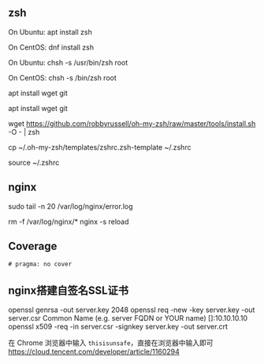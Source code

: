 ## zsh

On Ubuntu:
apt install zsh

On CentOS:
dnf install zsh

On Ubuntu:
chsh -s /usr/bin/zsh root

On CentOS:
chsh -s /bin/zsh root

apt install wget git

apt install wget git

wget https://github.com/robbyrussell/oh-my-zsh/raw/master/tools/install.sh -O - | zsh

cp ~/.oh-my-zsh/templates/zshrc.zsh-template ~/.zshrc

source ~/.zshrc

## nginx

sudo tail -n 20 /var/log/nginx/error.log

<!-- nginx docker log-->
rm -f /var/log/nginx/*
nginx -s reload

## Coverage

`# pragma: no cover`

## nginx搭建自签名SSL证书

openssl genrsa -out server.key 2048
openssl req -new -key server.key -out server.csr
Common Name (e.g. server FQDN or YOUR name) []:10.10.10.10
openssl x509 -req -in server.csr -signkey server.key -out server.crt

在 Chrome 浏览器中输入 `thisisunsafe`，直接在浏览器中输入即可
https://cloud.tencent.com/developer/article/1160294